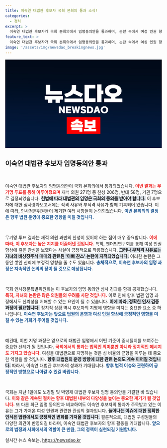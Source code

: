 ```yaml
---
title: 이숙연 대법관 후보자 국회 본회의 통과 소식!
categories:
  - 정치
excerpt: >
  이숙연 대법관 후보자가 국회 본회의에서 임명동의안을 통과하며, 논란 속에서 여성 인권 향상에 기여한 입지를 확고히 했다. 반대 의견에도 불구하고 찬성이 압도적이었다!
feature_text: >
  이숙연 대법관 후보자가 국회 본회의에서 임명동의안을 통과하며, 논란 속에서 여성 인권 향상에 기여한 입지를 확고히 했다. 반대 의견에도 불구하고 찬성이 압도적이었다!
image: '/assets/img/newsdao_breakingnews.jpg'
---
```


<p><img src="/assets/img/newsdao_breakingnews.jpg" alt="pcversion 속보" /></p>

<h2 data-ke-size="size26">이숙연 대법관 후보자 임명동의안 통과</h2>

<p data-ke-size="size16">&nbsp;</p>

<p>이숙연 대법관 후보자의 임명동의안이 국회 본회의에서 통과되었습니다. <b><span style="color: #ee2323;">이번 결과는 무기명 투표를 통해 이루어졌으며</span></b> 재석 의원 271명 중 찬성 206명, 반대 58명, 기권 7명으로 결정되었습니다. <b><span style="background-color: #21538527;">헌법에 따라 대법관의 임명은 국회의 동의를 받아야 합니다.</span></b> 이 후보자에 대한 심사경과보고서에는 적격 사유와 부적격 사유가 함께 기록되어 있습니다. 이에 따라, 인사청문위원들이 제기한 여러 사항들이 논의되었습니다. <b><span style="color: #1a5490;">이번 본회의의 결정은 향후 법원 운영에 중요한 영향을 미칠 것입니다.</span></b></p>

<p data-ke-size="size16">&nbsp;</p>

<p>무기명 투표 결과는 재적 의원 과반의 찬성이 있어야 하는 점이 매우 중요합니다. <b><span style="color: #ee2323;">이에 따라, 이 후보자는 높은 지지를 이끌어낸 것입니다.</span></b> 특히, 젠더법연구회를 통해 여성 인권 향상에 깊은 관심을 보였다는 사실이 긍정적으로 작용했습니다. <b><span style="background-color: #21538527;">그러나 부적격 사유로는 자녀의 비상장주식 매매와 관련된 '아빠 찬스' 논란이 지적되었습니다.</span></b> 이러한 논란은 그동안 쌓인 신뢰에 부정적 영향을 줄 수도 있습니다. <b><span style="color: #1a5490;">총체적으로, 이숙연 후보자의 임명 과정은 지속적인 논의의 장이 될 것으로 예상됩니다.</span></b></p>

<p data-ke-size="size16">&nbsp;</p>

<p>국회 인사청문특별위원회는 이 후보자의 임명 동의안 심사 경과를 함께 공개했습니다. <b><span style="color: #ee2323;">특히, 자녀의 논란은 많은 의원들의 우려를 사단 것입니다.</span></b> 이로 인해 향후 법관 임명 과정에서도 신뢰성을 저해할 수 있는 요인이 될 수 있습니다. <b><span style="background-color: #21538527;">이에 따라, 정확한 인사 검증 과정이 필요합니다.</span></b> 정치적 상황 역시 후보자의 지명에 영향을 미치는 중요한 요소 중 하나입니다. <b><span style="color: #1a5490;">이숙연 후보자는 앞으로 법원의 운영과 여성 인권 향상에 긍정적인 영향을 미칠 수 있는 기회가 주어질 것입니다.</span></b></p>

<p data-ke-size="size16">&nbsp;</p>

<p>예컨대, 이번 지명 과정은 앞으로의 대법관 임명에서 어떤 기준이 중시될지를 보여주는 중요한 선례가 될 것입니다. <b><span style="color: #ee2323;">국회에서의 통과는 법적인 의미뿐만 아니라 정치적인 메시지도 가지고 있습니다.</span></b> 여성을 대법관으로 지명하는 것은 성 비율의 균형을 이루는 데 중요한 역할을 할 것입니다. <b><span style="background-color: #21538527;">향후 대법원의 운영 방향에 대한 관련 논의도 계속 이어질 것입니다.</span></b> 따라서, 이숙연 대법관 후보자의 성과가 기대됩니다. <b><span style="color: #1a5490;">향후 법적 이슈와 관련하여 긍정적인 방향으로 나아갈 수 있길 바랍니다.</span></b></p>

<p data-ke-size="size16">&nbsp;</p>

<p>국회는 지난 1일에도 노경필 및 박영재 대법관 후보자 임명 동의안을 가결한 바 있습니다. <b><span style="color: #ee2323;">이와 같은 계속된 절차는 향후 대법원 내부의 다양성을 높이는 중요한 계기가 될 것입니다.</span></b> 또 다른 최근 임명 동의안과 비교하여도 이숙연 후보자의 통과가 주목받고 있는 이유는 그가 가져온 여성 인권과 관련한 관심의 결과입니다. <b><span style="background-color: #21538527;">늘어나는 이슈에 대한 정확한 인식은 법원에서도 긍정적인 변화를 가져올 것입니다.</span></b> 결론적으로, 대법원 구성원들의 다양한 의견이 반영되길 바라며, 이숙연 대법관 후보자의 향후 활동을 기대합니다. <b><span style="color: #1a5490;">앞으로의 법정과 사회에서의 역할이 큰 만큼, 그의 정책이 실현되길 기원합니다.</span></b></p>
실시간 뉴스 속보는, <a href="https://newsdao.kr" rel="dofollow">https://newsdao.kr</a>


